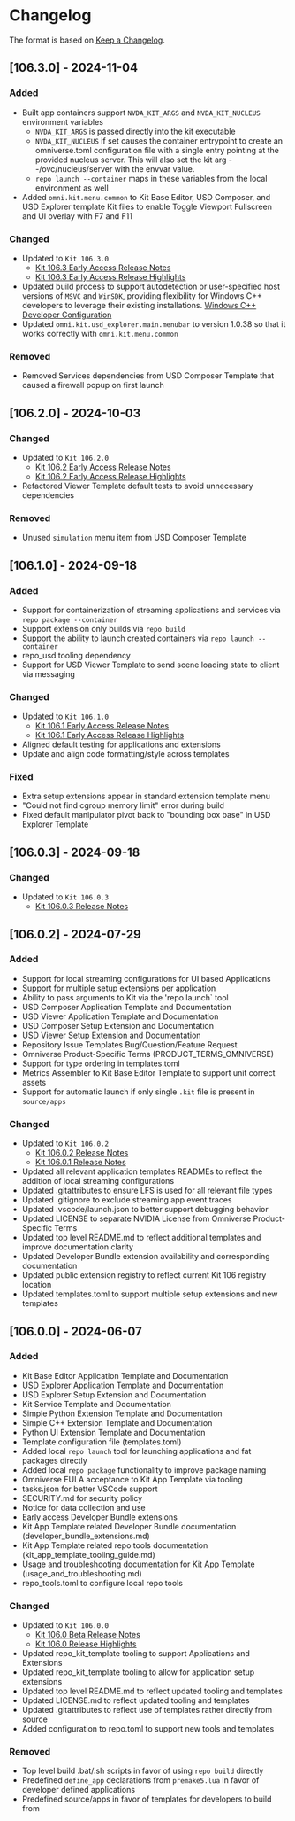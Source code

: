 # Changelog

The format is based on [Keep a Changelog](https://keepachangelog.com/en/1.0.0/).

## [106.3.0] - 2024-11-04

### Added
- Built app containers support `NVDA_KIT_ARGS` and `NVDA_KIT_NUCLEUS` environment variables
  - `NVDA_KIT_ARGS` is passed directly into the kit executable
  - `NVDA_KIT_NUCLEUS` if set causes the container entrypoint to create an omniverse.toml configuration file with a single entry pointing at the provided nucleus server. This will also set the kit arg --/ovc/nucleus/server with the envvar value.
  - `repo launch --container` maps in these variables from the local environment as well
- Added `omni.kit.menu.common` to Kit Base Editor, USD Composer, and USD Explorer template Kit files to enable Toggle Viewport Fullscreen and UI overlay with F7 and F11

### Changed
- Updated to `Kit 106.3.0`
  - [Kit 106.3 Early Access Release Notes](https://docs.omniverse.nvidia.com/dev-guide/latest/release-notes/106_3.html)
  - [Kit 106.3 Early Access Release Highlights](https://docs.omniverse.nvidia.com/dev-guide/latest/release-notes/106_3_highlights.html)
- Updated build process to support autodetection or user-specified host versions of `MSVC` and `WinSDK`, providing flexibility for Windows C++ developers to leverage their existing installations. [Windows C++ Developer Configuration](readme-assets/additional-docs/windows_developer_configuration.md)
- Updated `omni.kit.usd_explorer.main.menubar` to version 1.0.38 so that it works correctly with `omni.kit.menu.common`

### Removed
- Removed Services dependencies from USD Composer Template that caused a firewall popup on first launch


## [106.2.0] - 2024-10-03

### Changed
- Updated to `Kit 106.2.0`
  - [Kit 106.2 Early Access Release Notes](https://docs.omniverse.nvidia.com/dev-guide/latest/release-notes/106_2.html)
  - [Kit 106.2 Early Access Release Highlights](https://docs.omniverse.nvidia.com/dev-guide/latest/release-notes/106_2_highlights.html)
- Refactored Viewer Template default tests to avoid unnecessary dependencies

### Removed
- Unused `simulation` menu item from USD Composer Template


## [106.1.0] - 2024-09-18

### Added
- Support for containerization of streaming applications and services via `repo package --container`
- Support extension only builds via `repo build`
- Support the ability to launch created containers via `repo launch --container`
- repo_usd tooling dependency
- Support for USD Viewer Template to send scene loading state to client via messaging

### Changed
- Updated to `Kit 106.1.0`
   - [Kit 106.1 Early Access Release Notes](https://docs.omniverse.nvidia.com/dev-guide/latest/release-notes/106_1.html)
  - [Kit 106.1 Early Access Release Highlights](https://docs.omniverse.nvidia.com/dev-guide/latest/release-notes/106_1_highlights.html)
- Aligned default testing for applications and extensions
- Update and align code formatting/style across templates

### Fixed
- Extra setup extensions appear in standard extension template menu
- "Could not find cgroup memory limit" error during build
- Fixed default manipulator pivot back to "bounding box base" in USD Explorer Template


## [106.0.3] - 2024-09-18

### Changed
- Updated to `Kit 106.0.3`
  - [Kit 106.0.3 Release Notes](https://docs.omniverse.nvidia.com/dev-guide/latest/release-notes/106_0_3.html)


## [106.0.2] - 2024-07-29

### Added
- Support for local streaming configurations for UI based Applications
- Support for multiple setup extensions per application
- Ability to pass arguments to Kit via the 'repo launch` tool
- USD Composer Application Template and Documentation
- USD Viewer Application Template and Documentation
- USD Composer Setup Extension and Documentation
- USD Viewer Setup Extension and Documentation
- Repository Issue Templates Bug/Question/Feature Request
- Omniverse Product-Specific Terms (PRODUCT_TERMS_OMNIVERSE)
- Support for type ordering in templates.toml
- Metrics Assembler to Kit Base Editor Template to support unit correct assets
- Support for automatic launch if only single `.kit` file is present in `source/apps`

### Changed
- Updated to `Kit 106.0.2`
  - [Kit 106.0.2 Release Notes](https://docs.omniverse.nvidia.com/dev-guide/latest/release-notes/106_0_2.html)
  - [Kit 106.0.1 Release Notes](https://docs.omniverse.nvidia.com/dev-guide/latest/release-notes/106_0_1.html)
- Updated all relevant application templates READMEs to reflect the addition of local streaming configurations
- Updated .gitattributes to ensure LFS is used for all relevant file types
- Updated .gitignore to exclude streaming app event traces
- Updated .vscode/launch.json to better support debugging behavior
- Updated LICENSE to separate NVIDIA License from Omniverse Product-Specific Terms
- Updated top level README.md to reflect additional templates and improve documentation clarity
- Updated Developer Bundle extension availability and corresponding documentation
- Updated public extension registry to reflect current Kit 106 registry location
- Updated templates.toml to support multiple setup extensions and new templates


## [106.0.0] - 2024-06-07

### Added
- Kit Base Editor Application Template and Documentation
- USD Explorer Application Template and Documentation
- USD Explorer Setup Extension and Documentation
- Kit Service Template and Documentation
- Simple Python Extension Template and Documentation
- Simple C++ Extension Template and Documentation
- Python UI Extension Template and Documentation
- Template configuration file (templates.toml)
- Added local `repo launch` tool for launching applications and fat packages directly
- Added local `repo package` functionality to improve package naming
- Omniverse EULA acceptance to Kit App Template via tooling
- tasks.json for better VSCode support
- SECURITY.md for security policy
- Notice for data collection and use
- Early access Developer Bundle extensions
- Kit App Template related Developer Bundle documentation (developer_bundle_extensions.md)
- Kit App Template related repo tools documentation (kit_app_template_tooling_guide.md)
- Usage and troubleshooting documentation for Kit App Template (usage_and_troubleshooting.md)
- repo_tools.toml to configure local repo tools

### Changed
- Updated to `Kit 106.0.0`
   - [Kit 106.0 Beta Release Notes](https://docs.omniverse.nvidia.com/dev-guide/latest/release-notes/106_0.html)
  - [Kit 106.0 Release Highlights](https://docs.omniverse.nvidia.com/dev-guide/latest/release-notes/106_0_highlights.html)
- Updated repo_kit_template tooling to support Applications and Extensions
- Updated repo_kit_template tooling to allow for application setup extensions
- Updated top level README.md to reflect updated tooling and templates
- Updated LICENSE.md to reflect updated tooling and templates
- Updated .gitattributes to reflect use of templates rather directly from source
- Added configuration to repo.toml to support new tools and templates

### Removed
- Top level build .bat/.sh scripts in favor of using `repo build` directly
- Predefined `define_app` declarations from `premake5.lua` in favor of developer defined applications
- Predefined source/apps in favor of templates for developers to build from